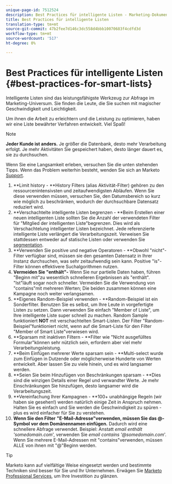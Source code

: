 ```yaml
---
unique-page-id: 7512524
description: Best Practices für intelligente Listen - Marketing-Dokumente - Produktdokumentation
title: Best Practices für intelligente Listen
translation-type: tm+mt
source-git-commit: 47b2fee7d146c3dc558d4bbb10070683f4cdfd3d
workflow-type: tm+mt
source-wordcount: '517'
ht-degree: 0%

---
```



# Best Practices für intelligente Listen {#best-practices-for-smart-lists}

Intelligente Listen sind das leistungsfähigste Werkzeug zur Abfrage im Marketing-Universum. Sie finden die Leute, die Sie suchen mit magischer Geschwindigkeit und Leichtigkeit.

Um ihnen die Arbeit zu erleichtern und die Leistung zu optimieren, haben wir eine Liste bewährter Verfahren entwickelt. Viel Spaß!

>[!NOTE]
>
>**Jeder Kunde ist anders.** Je größer die Datenbank, desto mehr Verarbeitung erfolgt. Je mehr Aktivitäten Sie gespeichert haben, desto länger dauert es, sie zu durchsuchen.
>
>Wenn Sie eine Langsamkeit erleben, versuchen Sie die unten stehenden Tipps. Wenn das Problem weiterhin besteht, wenden Sie sich an Marketo [Support](http://support.marketo.com).

1. **Limit history - **History Filters (alias Aktivität-Filter) gehören zu den ressourcenintensivsten und zeitaufwendigsten Abläufen. Wenn Sie diese verwenden müssen, versuchen Sie, den Datumsbereich so kurz wie möglich zu beschränken, wodurch der durchsuchbare Datensatz reduziert wird.
1. **Verschachtelte intelligente Listen begrenzen - **Beim Erstellen einer neuen intelligenten Liste sollten Sie die Anzahl der verwendeten Filter für &quot;Mitglied der intelligenten Liste&quot;begrenzen. Dies wird als Verschachtelung intelligenter Listen bezeichnet. Jede referenzierte intelligente Liste verlängert die Verarbeitungszeit. Verweisen Sie stattdessen entweder auf statische Listen oder verwenden Sie [segmentation](../../../../product-docs/personalization/segmentation-and-snippets/segmentation/create-a-segmentation.md).
1. **Verwenden Sie positive und negative Operatoren - **Obwohl &quot;nicht&quot;-Filter verfügbar sind, müssen sie den gesamten Datensatz in Ihrer Instanz durchsuchen, was sehr zeitaufwendig sein kann. Positive &quot;is&quot;-Filter können effektivere Suchalgorithmen nutzen.
1. **Vermeiden Sie &quot;enthält&quot;-** Wenn Sie nur partielle Daten haben, führen &quot;Beginn mit&quot;zu wesentlich schnelleren Ergebnissen als &quot;enthält&quot;. &quot;Ist&quot;läuft sogar noch schneller. Vermeiden Sie die Verwendung von &quot;contains&quot;mit mehreren Werten; Die beiden zusammen können eine Kampagne noch weiter verlangsamen.
1. **Eigenes Random-Beispiel verwenden - **Random-Beispiel ist ein Sonderfilter. Benutzen Sie es selbst, um Ihre Leute in vorgefertigte Listen zu setzen. Dann verwenden Sie einfach &quot;Member of Liste&quot;, um Ihre intelligente Liste super schnell zu machen. Random Sample funktioniert **NOT** mit verschachtelten Smart-Listen. Der Filter &quot;Random-Beispiel&quot;funktioniert nicht, wenn auf die Smart-Liste für den Filter &quot;Member of Smart Liste&quot;verwiesen wird.
1. **Sparsam mit inaktiven Filtern - **Filter wie &quot;Nicht ausgefülltes Formular&quot;können sehr nützlich sein, erfordern aber viel mehr Verarbeitungsleistung.
1. **Beim Einfügen mehrerer Werte sparsam sein - **Multi-select wurde zum Einfügen in Dutzende oder möglicherweise Hunderte von Werten entwickelt. Aber lassen Sie zu viele hinein, und es wird langsamer werden.
1. **Seien Sie beim Hinzufügen von Beschränkungen sparsam - **Dies sind die winzigen Details einer Regel und verwandter Werte. Je mehr Einschränkungen Sie hinzufügen, desto langsamer wird die Verarbeitungszeit.
1. **Vereinfachung Ihrer Kampagnen - **100+ unabhängige Regeln (wir haben sie gesehen!) werden natürlich einige Zeit in Anspruch nehmen. Halten Sie es einfach und Sie werden die Geschwindigkeit zu spüren - plus es wird einfacher für Sie zu verstehen.
1. **Wenn Sie den Filter** **&quot;E-Mail-Adresse&quot;verwenden, müssen Sie das @-Symbol vor dem Domänennamen einfügen.** Dadurch wird eine schnellere Abfrage verwendet. Beispiel: Anstatt *email enthält &#39;somedomain.com*&#39;, verwenden Sie *email contains &#39;@somedomain.com*&#39;. Wenn Sie mehrere E-Mail-Adressen mit &quot;contains&quot;verwenden, müssen ALLE von ihnen mit &quot;@&quot;Beginn werden.

>[!TIP]
>
>Marketo kann auf vielfältige Weise eingesetzt werden und bestimmte Techniken sind besser für Sie und Ihr Unternehmen. Erwägen Sie [Marketo Professional Services](http://pages2.marketo.com/72-hour-survival-guide.html), um Ihre Investition zu glänzen.

